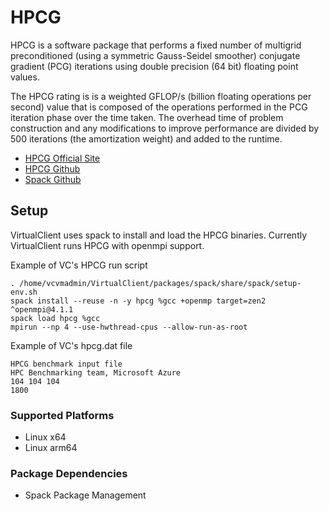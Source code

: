 ﻿# HPCG
HPCG is a software package that performs a fixed number of multigrid preconditioned (using a symmetric Gauss-Seidel smoother) conjugate gradient (PCG) 
iterations using double precision (64 bit) floating point values.

The HPCG rating is is a weighted GFLOP/s (billion floating operations per second) value that is composed of the operations performed in the PCG iteration 
phase over the time taken. The overhead time of problem construction and any modifications to improve performance are divided by 500 iterations (the amortization weight) 
and added to the runtime.

* [HPCG Official Site](https://hpcg-benchmark.org/)
* [HPCG Github](https://github.com/hpcg-benchmark/hpcg/)  
* [Spack Github](https://github.com/spack/spack)


## Setup
VirtualClient uses spack to install and load the HPCG binaries. Currently VirtualClient runs HPCG with openmpi support.

Example of VC's HPCG run script
```
. /home/vcvmadmin/VirtualClient/packages/spack/share/spack/setup-env.sh
spack install --reuse -n -y hpcg %gcc +openmp target=zen2 ^openmpi@4.1.1
spack load hpcg %gcc
mpirun --np 4 --use-hwthread-cpus --allow-run-as-root
```

Example of VC's hpcg.dat file
```
HPCG benchmark input file
HPC Benchmarking team, Microsoft Azure
104 104 104
1800
```

### Supported Platforms

* Linux x64
* Linux arm64

### Package Dependencies
* Spack Package Management
